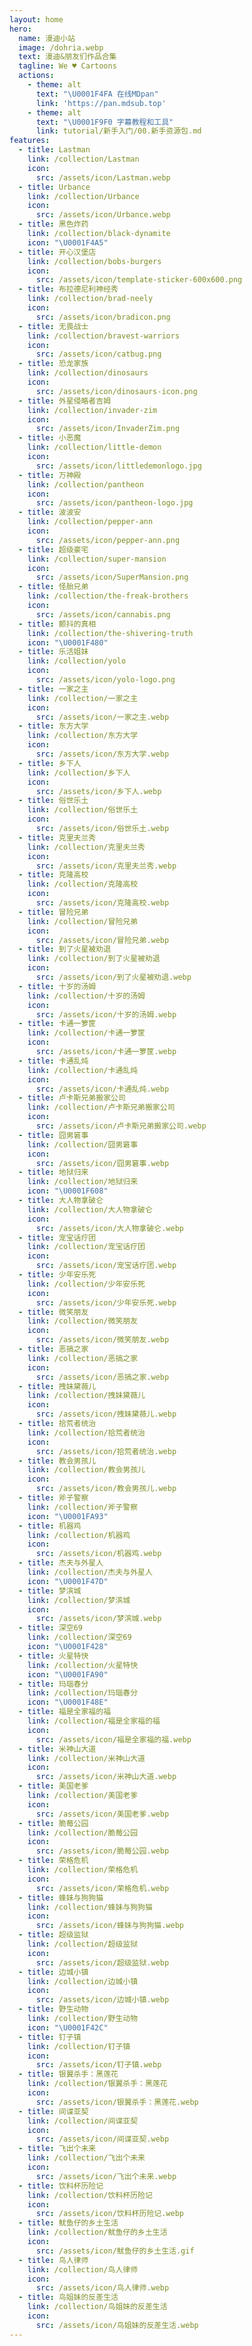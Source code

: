 ```yaml
---
layout: home
hero:
  name: 漫迪小站
  image: /dohria.webp
  text: 漫迪&朋友们作品合集
  tagline: We ♥️ Cartoons
  actions:
    - theme: alt
      text: "\U0001F4FA 在线MDpan"
      link: 'https://pan.mdsub.top'
    - theme: alt
      text: "\U0001F9F0 字幕教程和工具"
      link: tutorial/新手入门/00.新手资源包.md
features:
  - title: Lastman
    link: /collection/Lastman
    icon:
      src: /assets/icon/Lastman.webp
  - title: Urbance
    link: /collection/Urbance
    icon:
      src: /assets/icon/Urbance.webp
  - title: 黑色炸药
    link: /collection/black-dynamite
    icon: "\U0001F4A5"
  - title: 开心汉堡店
    link: /collection/bobs-burgers
    icon:
      src: /assets/icon/template-sticker-600x600.png
  - title: 布拉德尼利神经秀
    link: /collection/brad-neely
    icon:
      src: /assets/icon/bradicon.png
  - title: 无畏战士
    link: /collection/bravest-warriors
    icon:
      src: /assets/icon/catbug.png
  - title: 恐龙家族
    link: /collection/dinosaurs
    icon:
      src: /assets/icon/dinosaurs-icon.png
  - title: 外星侵略者吉姆
    link: /collection/invader-zim
    icon:
      src: /assets/icon/InvaderZim.png
  - title: 小恶魔
    link: /collection/little-demon
    icon:
      src: /assets/icon/littledemonlogo.jpg
  - title: 万神殿
    link: /collection/pantheon
    icon:
      src: /assets/icon/pantheon-logo.jpg
  - title: 波波安
    link: /collection/pepper-ann
    icon:
      src: /assets/icon/pepper-ann.png
  - title: 超级豪宅
    link: /collection/super-mansion
    icon:
      src: /assets/icon/SuperMansion.png
  - title: 怪胎兄弟
    link: /collection/the-freak-brothers
    icon:
      src: /assets/icon/cannabis.png
  - title: 颤抖的真相
    link: /collection/the-shivering-truth
    icon: "\U0001F480"
  - title: 乐活姐妹
    link: /collection/yolo
    icon:
      src: /assets/icon/yolo-logo.png
  - title: 一家之主
    link: /collection/一家之主
    icon:
      src: /assets/icon/一家之主.webp
  - title: 东方大学
    link: /collection/东方大学
    icon:
      src: /assets/icon/东方大学.webp
  - title: 乡下人
    link: /collection/乡下人
    icon:
      src: /assets/icon/乡下人.webp
  - title: 俗世乐土
    link: /collection/俗世乐土
    icon:
      src: /assets/icon/俗世乐土.webp
  - title: 克里夫兰秀
    link: /collection/克里夫兰秀
    icon:
      src: /assets/icon/克里夫兰秀.webp
  - title: 克隆高校
    link: /collection/克隆高校
    icon:
      src: /assets/icon/克隆高校.webp
  - title: 冒险兄弟
    link: /collection/冒险兄弟
    icon:
      src: /assets/icon/冒险兄弟.webp
  - title: 到了火星被劝退
    link: /collection/到了火星被劝退
    icon:
      src: /assets/icon/到了火星被劝退.webp
  - title: 十岁的汤姆
    link: /collection/十岁的汤姆
    icon:
      src: /assets/icon/十岁的汤姆.webp
  - title: 卡通一箩筐
    link: /collection/卡通一箩筐
    icon:
      src: /assets/icon/卡通一箩筐.webp
  - title: 卡通乱炖
    link: /collection/卡通乱炖
    icon:
      src: /assets/icon/卡通乱炖.webp
  - title: 卢卡斯兄弟搬家公司
    link: /collection/卢卡斯兄弟搬家公司
    icon:
      src: /assets/icon/卢卡斯兄弟搬家公司.webp
  - title: 囧男窘事
    link: /collection/囧男窘事
    icon:
      src: /assets/icon/囧男窘事.webp
  - title: 地狱归来
    link: /collection/地狱归来
    icon: "\U0001F608"
  - title: 大人物拿破仑
    link: /collection/大人物拿破仑
    icon:
      src: /assets/icon/大人物拿破仑.webp
  - title: 宠宝话疗团
    link: /collection/宠宝话疗团
    icon:
      src: /assets/icon/宠宝话疗团.webp
  - title: 少年安乐死
    link: /collection/少年安乐死
    icon:
      src: /assets/icon/少年安乐死.webp
  - title: 微笑朋友
    link: /collection/微笑朋友
    icon:
      src: /assets/icon/微笑朋友.webp
  - title: 恶搞之家
    link: /collection/恶搞之家
    icon:
      src: /assets/icon/恶搞之家.webp
  - title: 拽妹黛薇儿
    link: /collection/拽妹黛薇儿
    icon:
      src: /assets/icon/拽妹黛薇儿.webp
  - title: 拾荒者统治
    link: /collection/拾荒者统治
    icon:
      src: /assets/icon/拾荒者统治.webp
  - title: 教会男孩儿
    link: /collection/教会男孩儿
    icon:
      src: /assets/icon/教会男孩儿.webp
  - title: 斧子警察
    link: /collection/斧子警察
    icon: "\U0001FA93"
  - title: 机器鸡
    link: /collection/机器鸡
    icon:
      src: /assets/icon/机器鸡.webp
  - title: 杰夫与外星人
    link: /collection/杰夫与外星人
    icon: "\U0001F47D"
  - title: 梦滨城
    link: /collection/梦滨城
    icon:
      src: /assets/icon/梦滨城.webp
  - title: 深空69
    link: /collection/深空69
    icon: "\U0001F428"
  - title: 火星特快
    link: /collection/火星特快
    icon: "\U0001FA90"
  - title: 玛瑙春分
    link: /collection/玛瑙春分
    icon: "\U0001F48E"
  - title: 福是全家福的福
    link: /collection/福是全家福的福
    icon:
      src: /assets/icon/福是全家福的福.webp
  - title: 米神山大道
    link: /collection/米神山大道
    icon:
      src: /assets/icon/米神山大道.webp
  - title: 美国老爹
    link: /collection/美国老爹
    icon:
      src: /assets/icon/美国老爹.webp
  - title: 脆莓公园
    link: /collection/脆莓公园
    icon:
      src: /assets/icon/脆莓公园.webp
  - title: 荣格危机
    link: /collection/荣格危机
    icon:
      src: /assets/icon/荣格危机.webp
  - title: 蜂妹与狗狗猫
    link: /collection/蜂妹与狗狗猫
    icon:
      src: /assets/icon/蜂妹与狗狗猫.webp
  - title: 超级监狱
    link: /collection/超级监狱
    icon:
      src: /assets/icon/超级监狱.webp
  - title: 边城小镇
    link: /collection/边城小镇
    icon:
      src: /assets/icon/边城小镇.webp
  - title: 野生动物
    link: /collection/野生动物
    icon: "\U0001F42C"
  - title: 钉子镇
    link: /collection/钉子镇
    icon:
      src: /assets/icon/钉子镇.webp
  - title: 银翼杀手：黑莲花
    link: /collection/银翼杀手：黑莲花
    icon:
      src: /assets/icon/银翼杀手：黑莲花.webp
  - title: 间谍亚契
    link: /collection/间谍亚契
    icon:
      src: /assets/icon/间谍亚契.webp
  - title: 飞出个未来
    link: /collection/飞出个未来
    icon:
      src: /assets/icon/飞出个未来.webp
  - title: 饮料杯历险记
    link: /collection/饮料杯历险记
    icon:
      src: /assets/icon/饮料杯历险记.webp
  - title: 鱿鱼仔的乡土生活
    link: /collection/鱿鱼仔的乡土生活
    icon:
      src: /assets/icon/鱿鱼仔的乡土生活.gif
  - title: 鸟人律师
    link: /collection/鸟人律师
    icon:
      src: /assets/icon/鸟人律师.webp
  - title: 鸟姐妹的反差生活
    link: /collection/鸟姐妹的反差生活
    icon:
      src: /assets/icon/鸟姐妹的反差生活.webp
---
```


<style>
:root {
  --vp-home-hero-name-color: transparent;
  --vp-home-hero-name-background: -webkit-linear-gradient(120deg, #5d34fe 30%, #41d1ff);

  --vp-home-hero-image-background-image: linear-gradient(-45deg, #1d34fe 50%, #47caff 50%);
  --vp-home-hero-image-filter: blur(44px);
}

@media (min-width: 640px) {
  :root {
    --vp-home-hero-image-filter: blur(56px);
  }
}

@media (min-width: 960px) {
  :root {
    --vp-home-hero-image-filter: blur(68px);
  }
}
</style>
